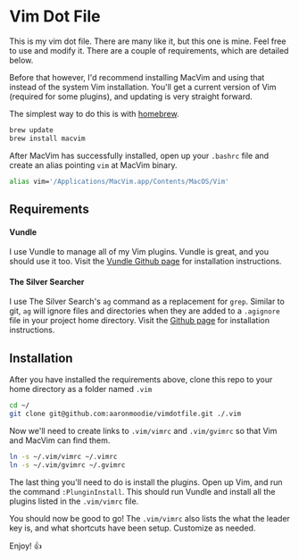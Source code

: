 # Vim Dot File

This is my vim dot file. There are many like it, but this one is mine. Feel free to use and modify it. There are a couple of requirements, which are detailed below.

Before that however, I'd recommend installing MacVim and using that instead of the system Vim installation. You'll get a current version of Vim (required for some plugins), and updating is very straight forward.

The simplest way to do this is with [homebrew](http://brew.sh/).

```bash
brew update
brew install macvim
```

After MacVim has successfully installed, open up your `.bashrc` file and create an alias pointing `vim` at MacVim binary.

```bash
alias vim='/Applications/MacVim.app/Contents/MacOS/Vim'
```

## Requirements

#### Vundle
I use Vundle to manage all of my Vim plugins. Vundle is great, and you should use it too. Visit the [Vundle Github page](https://github.com/gmarik/Vundle.vim) for installation instructions.

#### The Silver Searcher
I use The Silver Search's `ag` command as a replacement for `grep`. Similar to git, `ag` will ignore files and directories when they are added to a `.agignore` file in your project home directory. Visit the [Github page](https://github.com/ggreer/the_silver_searcher) for installation instructions.

## Installation
After you have installed the requirements above, clone this repo to your home directory as a folder named `.vim`

```bash
cd ~/
git clone git@github.com:aaronmoodie/vimdotfile.git ./.vim
```

Now we'll need to create links to `.vim/vimrc` and `.vim/gvimrc` so that Vim and MacVim can find them.

```bash
ln -s ~/.vim/vimrc ~/.vimrc
ln -s ~/.vim/gvimrc ~/.gvimrc
```

The last thing you'll need to do is install the plugins. Open up Vim, and run the command `:PlunginInstall`. This should run Vundle and install all the plugins listed in the `.vim/vimrc` file.

You should now be good to go! The `.vim/vimrc` also lists the what the leader key is, and what shortcuts have been setup. Customize as needed.

Enjoy! 👍
